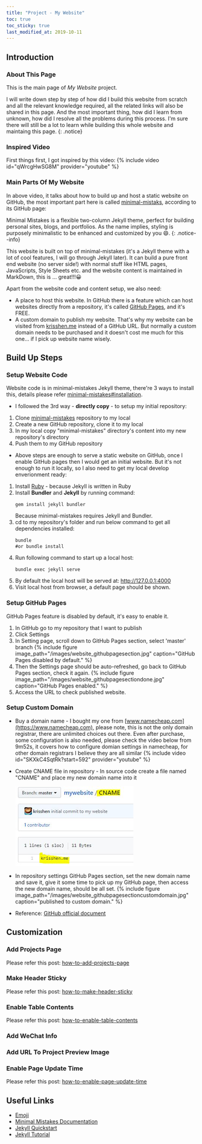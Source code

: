 ```yaml
---
title: "Project - My Website"
toc: true
toc_sticky: true
last_modified_at: 2019-10-11
---
```


## Introduction

### About This Page

This is the main page of *My Website* project.

I will write down step by step of how did I build this website from scratch and all the relevant knowledge required, all the related links will also be shared in this page. And the most important thing, how did I learn from unknown, how did I resolve all the problems during this process. I'm sure there will still be a lot to learn while building this whole website and maintaing this page. 
{: .notice}

### Inspired Video

First things first, I got inspired by this video:
{% include video id="qWrcgHwSG8M" provider="youtube" %}

### Main Parts Of My Website

In above video, it talks about how to build up and host a static website on GitHub, the most important part here is called [minimal-mistaks](https://github.com/mmistakes/minimal-mistakes), according to its GitHub page:

Minimal Mistakes is a flexible two-column Jekyll theme, perfect for building personal sites, blogs, and portfolios. As the name implies, styling is purposely minimalistic to be enhanced and customized by you 😄.
{: .notice--info}

This website is built on top of minimal-mistakes (it's a Jekyll theme with a lot of cool features, I will go through Jekyll later). It can build a pure front end website (no server side!) with normal stuff like HTML pages, JavaScripts, Style Sheets etc. and the website content is maintained in MarkDown, this is ... great!!!😀 

Apart from the website code and content setup, we also need:

- A place to host this website. In GitHub there is a feature which can host websites directly from a repository, it's called [GitHub Pages](https://pages.github.com/), and it's FREE.
- A custom domain to publish my website. That's why my website can be visited from [krisshen.me](https://krisshen.me) instead of a GitHub URL. But normally a custom domain needs to be purchased and it doesn't cost me much for this one... if I pick up website name wisely.

## Build Up Steps

### Setup Website Code

Website code is in minimal-mistakes Jekyll theme, there're 3 ways to install this, details please refer [minimal-mistakes#installation](https://github.com/mmistakes/minimal-mistakes#installation).

- I followed the 3rd way - **directly copy** - to setup my initial repository:
1. Clone [minimal-mistakes](https://github.com/mmistakes/minimal-mistakes) repository to my local
2. Create a new GitHub repository, clone it to my local
3. In my local copy "minimal-mistakes" directory's content into my new repository's directory
4. Push them to my GitHub repository

- Above steps are enough to serve a static website on GitHub, once I enable GitHub pages then I would get an initial website. But it's not enough to run it locally, so I also need to get my local develop enverionment ready:
1. Install [Ruby](https://jekyllrb.com/docs/installation/) - because Jekyll is written in Ruby
2. Install **Bundler** and **Jekyll** by running command:
    ```
    gem install jekyll bundler
    ```
    Because minimal-mistakes requires Jekyll and Bundler.
3. cd to my repository's folder and run below command to get all dependencies installed:
   ```
   bundle
   #or bundle install
   ```
4. Run following command to start up a local host:
   ```
   bundle exec jekyll serve
   ```
5. By default the local host will be served at: http://127.0.0.1:4000
6. Visit local host from browser, a default page should be shown.

### Setup GitHub Pages

GitHub Pages feature is disabled by default, it's easy to enable it.

1. In GitHub go to my repository that I want to publish
2. Click Settings
3. In Setting page, scroll down to GitHub Pages section, select 'master' branch
    {% include figure image_path="/images/website_githubpagesection.jpg" caption="GitHub Pages disabled by default." %}
4. Then the Settings page should be auto-refreshed, go back to GitHub Pages section, check it again.
    {% include figure image_path="/images/website_githubpagesectiondone.jpg" caption="GitHub Pages enabled." %}
5. Access the URL to check published website.

### Setup Custom Domain

- Buy a domain name - I bought my one from [www.namecheap.com](https://www.namecheap.com), please note, this is not the only domain registrar, there are unlimited choices out there. Even after purchase, some configuration is also needed, please check the video below from 9m52s, it covers how to configure domian settings in namecheap, for other domain registrars I believe they are all similar
    {% include video id="SKXkC4SqtRk?start=592" provider="youtube" %}
- Create CNAME file in repository - In source code create a file named "CNAME" and place my new domain name into it 
    
    ![CNAME](/images/CNAME.jpg)

- In repository settings GitHub Pages section, set the new domain name and save it, give it some time to pick up my GitHub page, then access the new domain name, should be all set.
    {% include figure image_path="/images/website_githubpagesectioncustomdomain.jpg" caption="published to custom domain." %}  

- Reference: [GitHub official document](https://help.github.com/en/articles/managing-a-custom-domain-for-your-github-pages-site)

## Customization

### Add Projects Page

Please refer this post: [how-to-add-projects-page](/project_website/how-to-add-projects-page/)

### Make Header Sticky

Please refer this post: [how-to-make-header-sticky](/project_website/how-to-make-header-sticky/)

### Enable Table Contents

Please refer this post: [how-to-enable-table-contents](/project_website/how-to-enable-table-contents/)

### Add WeChat Info

### Add URL To Project Preview Image

### Enable Page Update Time

Please refer this post: [how-to-enable-page-update-time](/project_website/how-to-enable-page-update-time/)

## Useful Links

- [Emoji](http://emojihomepage.com/)
- [Minimal Mistakes Documentation](https://mmistakes.github.io/minimal-mistakes/docs/quick-start-guide/)
- [Jekyll Quickstart](https://jekyllrb.com/docs/)
- [Jekyll Tutorial](https://jekyllrb.com/docs/step-by-step/01-setup/)